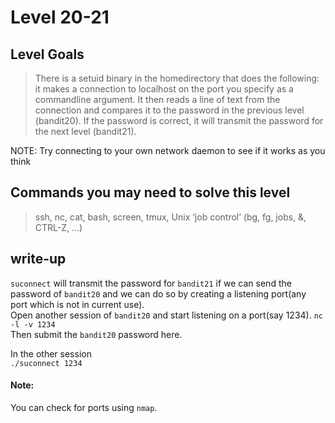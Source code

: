 # Level 20-21


## Level Goals

> There is a setuid binary in the homedirectory that does the following: it makes a connection to localhost on the port you specify as a commandline argument. It then reads a line of text from the connection and compares it to the password in the previous level (bandit20). If the password is correct, it will transmit the password for the next level (bandit21).  
   
NOTE: Try connecting to your own network daemon to see if it works as you think


## Commands you may need to solve this level
> ssh, nc, cat, bash, screen, tmux, Unix ‘job control’ (bg, fg, jobs, &, CTRL-Z, …)

## write-up

`suconnect` will transmit the password for `bandit21` if we can send the password of `bandit20` and we can do so by creating a listening port(any port which is not in current use).  
Open another session of `bandit20` and start listening on a port(say 1234).
`nc -l -v 1234`  
Then submit the `bandit20` password here.  
  
In the other session  
`./suconnect 1234`  

#### Note:
You can check for ports using `nmap`.


